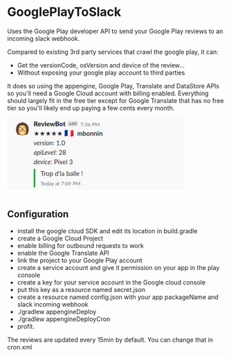 # GooglePlayToSlack

Uses the Google Play developer API to send your Google Play reviews to an incoming slack webhook.

Compared to existing 3rd party services that crawl the google play, it can:

* Get the versionCode, osVersion and device of the review...
* Without exposing your google play account to third parties

It does so using the appengine, Google Play, Translate and DataStore APIs so you'll need a Google Cloud account with billing enabled.
Everything should largely fit in the free tier except for Google Translate that has no free tier so you'll likely end up paying a few cents every month.

![screenshot](screenshot.png)

## Configuration

* install the google cloud SDK and edit its location in build.gradle
* create a Google Cloud Project
* enable billing for outbound requests to work
* enable the Google Translate API
* link the project to your Google Play account
* create a service account and give it permission on your app in the play console
* create a key for your service account in the Google cloud console
* put this key as a resource named secret.json
* create a resource named config.json with your app packageName and slack incoming webhook
* ./gradlew appengineDeploy
* ./gradlew appengineDeployCron
* profit.


The reviews are updated every 15min by default. You can change that in cron.xml

